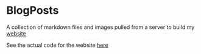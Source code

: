 # BlogPosts
A collection of markdown files and images pulled from a server to build my [website](https://rosia.me)

See the actual code for the website [here](https://github.com/Wil-Ro/Blog)
